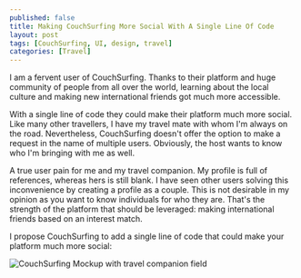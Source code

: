 ```yaml
---
published: false
title: Making CouchSurfing More Social With A Single Line Of Code
layout: post
tags: [CouchSurfing, UI, design, travel]
categories: [Travel]
---
```

I am a fervent user of CouchSurfing. Thanks to their platform and huge community of people from all over the world, learning about the local culture and making new international friends got much more accessible.

With a single line of code they could make their platform much more social. Like many other travellers, I have my travel mate with whom I'm always on the road. Nevertheless, CouchSurfing doesn't offer the option to make a request in the name of multiple users. Obviously, the host wants to know who I'm bringing with me as well.

A true user pain for me and my travel companion. My profile is full of references, whereas hers is still blank. I have seen other users solving this inconvenience by creating a profile as a couple. This is not desirable in my opinion as you want to know individuals for who they are. That's the strength of the platform that should be leveraged: making international friends based on an interest match.

I propose CouchSurfing to add a single line of code that could make your platform much more social:

![CouchSurfing Mockup with travel companion field](http://www.wietsevr.me/public/couchsurfing-companion.png)